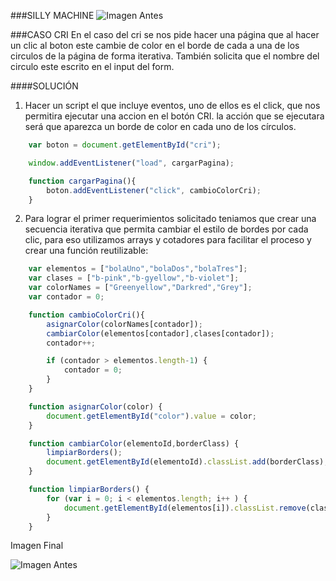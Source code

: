 ###SILLY MACHINE
![Imagen Antes](http://4.1m.yt/lb9LvaS.png "Imagen")

###CASO CRI
En el caso del cri se nos pide hacer una página que al hacer un clic al boton este cambie de color en el borde de cada a una de los circulos de la página de forma iterativa. También solicita que el nombre del circulo este escrito en el input del form.

####SOLUCIÓN 

1. Hacer un script el que incluye eventos, uno de ellos es el click, que nos permitira ejecutar una accion en el botón CRI. la acción que se ejecutara será que aparezca un borde de color en cada uno de los círculos.

```javascript
  	var boton = document.getElementById("cri");

	window.addEventListener("load", cargarPagina);

	function cargarPagina(){
		boton.addEventListener("click", cambioColorCri);
	}
```

2. Para lograr el primer requerimientos solicitado teniamos que crear una secuencia iterativa que permita cambiar el estilo de bordes por cada clic, para eso utilizamos arrays y cotadores para facilitar el proceso y crear una función reutilizable:

```javascript
  	var elementos = ["bolaUno","bolaDos","bolaTres"];
	var clases = ["b-pink","b-gyellow","b-violet"];
	var colorNames = ["Greenyellow","Darkred","Grey"];
	var contador = 0;

	function cambioColorCri(){
		asignarColor(colorNames[contador]);
		cambiarColor(elementos[contador],clases[contador]);
		contador++;

		if (contador > elementos.length-1) {
			contador = 0;
		}
	}

	function asignarColor(color) {
		document.getElementById("color").value = color;
	}

	function cambiarColor(elementoId,borderClass) {
		limpiarBorders();
		document.getElementById(elementoId).classList.add(borderClass);	
	}

	function limpiarBorders() {
		for (var i = 0; i < elementos.length; i++ ) {
			document.getElementById(elementos[i]).classList.remove(clases[i]);
		}
	}
```
Imagen Final 

![Imagen Antes](http://4.1m.yt/x6RU-rU.jpg "Imagen")




